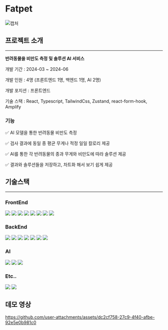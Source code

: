 # Fatpet
![캡처](https://github.com/user-attachments/assets/29a90609-41b0-492c-8fd0-73609efc8e03)



## 프로젝트 소개

---

**반려동물을 비만도 측정 및 솔루션 AI 서비스**

개발 기간 : 2024-03 ~ 2024-06

개발 인원 : 4명 (프론트엔드 1명, 백엔드 1명, AI 2명)

개발 포지션 : 프론트엔드

기술 스택 : React, Typescript, TailwindCss, Zustand, react-form-hook, Amplify

### 기능

✅ AI 모델을 통한 반려동물 비만도 측정

✅ 검사 결과에 동일 종 평균 무게나 적정 일일 칼로리 제공

✅ AI를 통한 각 반려동물의 종과 무게와 비만도에 따라 솔루션 제공

✅ 결과와 솔루션들을 저장하고, 차트화 해서 보기 쉽게 제공


## 기술스택
---
### FrontEnd
<div>
  <img src="https://img.shields.io/badge/html5-E34F26?style=for-the-badge&logo=html5&logoColor=white">
  <img src="https://img.shields.io/badge/css-1572B6?style=for-the-badge&logo=css3&logoColor=white">
  <img src="https://img.shields.io/badge/javascript-F7DF1E?style=for-the-badge&logo=javascript&logoColor=black">
  <img src="https://img.shields.io/badge/Typescript-3178C6?style=for-the-badge&logo=Typescript&logoColor=white"/>
  <img src="https://img.shields.io/badge/react-61DAFB?style=for-the-badge&logo=react&logoColor=black">
  <img src="https://img.shields.io/badge/tailwindcss-06B6D4?style=for-the-badge&logo=tailwindcss&logoColor=black">
  <img src="https://img.shields.io/badge/react hook form-EC5990?style=for-the-badge&logo=reacthookform&logoColor=black">
  <img src="https://img.shields.io/badge/amplify-FF9900?style=for-the-badge&logo=awsamplify&logoColor=black">
</div>

### BackEnd
<div>
  <img src="https://img.shields.io/badge/kotlin-7F52FF?style=for-the-badge&logo=kotlin&logoColor=white"> 
  <img src="https://img.shields.io/badge/springboot-6DB33F?style=for-the-badge&logo=springboot&logoColor=white"> 
  <img src="https://img.shields.io/badge/mysql-4479A1?style=for-the-badge&logo=mysql&logoColor=white">
  <img src="https://img.shields.io/badge/Swagger-85EA2D?style=for-the-badge&logo=Swagger&logoColor=white">  
  <img src="https://img.shields.io/badge/github actions-4479A1?style=for-the-badge&logo=githubactions&logoColor=white">  
  <img src="https://img.shields.io/badge/docker-2496ED?style=for-the-badge&logo=docker&logoColor=white">  
  <img src="https://img.shields.io/badge/amazon ec2-FF9900?style=for-the-badge&logo=amazonec2&logoColor=white">  
</div>

### AI
<div>
  <img src="https://img.shields.io/badge/python-3776AB?style=for-the-badge&logo=python&logoColor=white"> 
  <img src="https://img.shields.io/badge/flask-000000?style=for-the-badge&logo=flask&logoColor=white"> 
  <img src="https://img.shields.io/badge/amazon ec2-FF9900?style=for-the-badge&logo=amazonec2&logoColor=white">  
</div>

### Etc..
<div>
  <img src="https://img.shields.io/badge/Figma-F24E1E?style=for-the-badge&logo=figma&logoColor=white">   
  <img src="https://img.shields.io/badge/github-181717?style=for-the-badge&logo=github&logoColor=white">  
</div>

## 데모 영상
https://github.com/user-attachments/assets/dc2cf758-27c9-4f40-afbe-92e5e0b981c0
